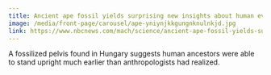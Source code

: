 ```yaml
---
title: Ancient ape fossil yields surprising new insights about human evolution
image: /media/front-page/carousel/ape-yniynjkkgungnknulnkjd.jpg
link: https://www.nbcnews.com/mach/science/ancient-ape-fossil-yields-surprising-new-insights-about-human-evolution-ncna1055916
---
```

A fossilized pelvis found in Hungary suggests human ancestors were able to stand upright much earlier than anthropologists had realized.
